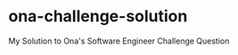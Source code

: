 ona-challenge-solution
======================

My Solution to Ona's Software Engineer Challenge Question
